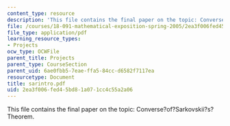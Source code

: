 ```yaml
---
content_type: resource
description: 'This file contains the final paper on the topic: Converse?of?Sarkovskii?s?Theorem.'
file: /courses/18-091-mathematical-exposition-spring-2005/2ea3f006fed45bd81a071cc4c55a2a06_sarintro.pdf
file_type: application/pdf
learning_resource_types:
- Projects
ocw_type: OCWFile
parent_title: Projects
parent_type: CourseSection
parent_uid: 6ae0fbb5-7eae-ffa5-84cc-d6582f7117ea
resourcetype: Document
title: sarintro.pdf
uid: 2ea3f006-fed4-5bd8-1a07-1cc4c55a2a06
---
```

This file contains the final paper on the topic: Converse?of?Sarkovskii?s?Theorem.

